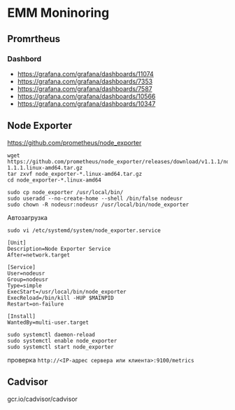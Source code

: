 # EMM Moninoring

## Promrtheus
### Dashbord
- https://grafana.com/grafana/dashboards/11074
- https://grafana.com/grafana/dashboards/7353
- https://grafana.com/grafana/dashboards/7587
- https://grafana.com/grafana/dashboards/10566
- https://grafana.com/grafana/dashboards/10347

## Node Exporter
https://github.com/prometheus/node_exporter

```
wget https://github.com/prometheus/node_exporter/releases/download/v1.1.1/node_exporter-1.1.1.linux-amd64.tar.gz
tar zxvf node_exporter-*.linux-amd64.tar.gz
cd node_exporter-*.linux-amd64

sudo cp node_exporter /usr/local/bin/
sudo useradd --no-create-home --shell /bin/false nodeusr
sudo chown -R nodeusr:nodeusr /usr/local/bin/node_exporter
```
Автозагрузка
```
sudo vi /etc/systemd/system/node_exporter.service
```
```
[Unit]
Description=Node Exporter Service
After=network.target

[Service]
User=nodeusr
Group=nodeusr
Type=simple
ExecStart=/usr/local/bin/node_exporter
ExecReload=/bin/kill -HUP $MAINPID
Restart=on-failure

[Install]
WantedBy=multi-user.target
```
```
sudo systemctl daemon-reload
sudo systemctl enable node_exporter
sudo systemctl start node_exporter
```
проверка `http://<IP-адрес сервера или клиента>:9100/metrics`

## Cadvisor
gcr.io/cadvisor/cadvisor
